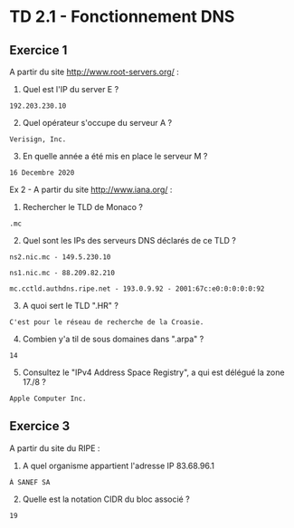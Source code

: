 # TD 2.1 - Fonctionnement DNS

## Exercice 1
A partir du site http://www.root-servers.org/ :

1. Quel est l'IP du server E ?
```
192.203.230.10
```
2. Quel opérateur s'occupe du serveur A ?
```
Verisign, Inc.
```
3. En quelle année a été mis en place le serveur M ?
```
16 Decembre 2020
```
Ex 2 - A partir du site http://www.iana.org/ :

1. Rechercher le TLD de Monaco ?
```
.mc
```
2. Quel sont les IPs des serveurs DNS déclarés de ce TLD ?
```
ns2.nic.mc - 149.5.230.10

ns1.nic.mc - 88.209.82.210

mc.cctld.authdns.ripe.net - 193.0.9.92 - 2001:67c:e0:0:0:0:0:92
```
3. A quoi sert le TLD ".HR" ?
```
C'est pour le réseau de recherche de la Croasie.
```
4. Combien y'a til de sous domaines dans ".arpa" ?
```
14
```
5. Consultez le "IPv4 Address Space Registry", a qui est délégué la zone 17./8 ?
```
Apple Computer Inc.
```

## Exercice 3
A partir du site du RIPE :

1. A quel organisme appartient l'adresse IP 83.68.96.1 
```
À SANEF SA
```
2. Quelle est la notation CIDR du bloc associé ?
```
19
```
